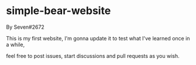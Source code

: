 # simple-bear-website

By Seven#2672

This is my first website, I'm gonna update it to test what I've learned once in a while,

feel free to post issues, start discussions and pull requests as you wish.
